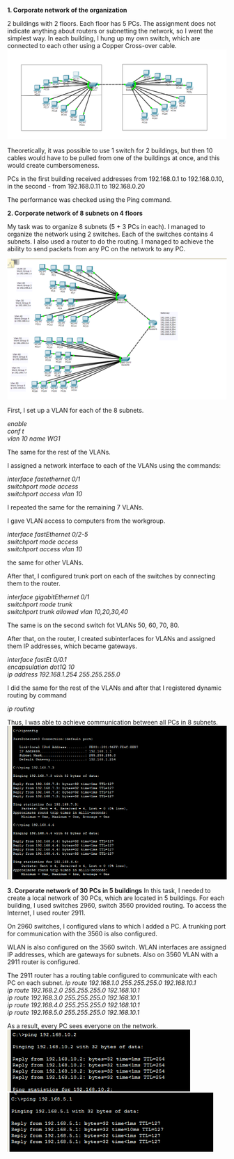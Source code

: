 **1. Corporate network of the organization**

2 buildings with 2 floors. Each floor has 5 PCs. The assignment does not indicate anything about routers or subnetting the network, so I went the simplest way. 
In each building, I hung up my own switch, which are connected to each other using a Copper Cross-over cable.
<img src="https://github.com/berkutov-stas/DevOps_online_Kiev_2021Q1/blob/main/m4/task%204.2/2%20buildings%2020%20PC%202%20switch.png">

Theoretically, it was possible to use 1 switch for 2 buildings, but then 10 cables would have to be pulled from one of the buildings at once, and this would create cumbersomeness.

PCs in the first building received addresses from 192.168.0.1 to 192.168.0.10, in the second - from 192.168.0.11 to 192.168.0.20

The performance was checked using the Ping command.

**2. Corporate network of 8 subnets on 4 floors**

My task was to organize 8 subnets (5 + 3 PCs in each). I managed to organize the network using 2 switches. Each of the switches contains 4 subnets.
I also used a router to do the routing. I managed to achieve the ability to send packets from any PC on the network to any PC.

<img src="https://github.com/berkutov-stas/DevOps_online_Kiev_2021Q1/blob/main/m4/task%204.2/8%20work%20group%20net.png">

First, I set up a VLAN for each of the 8 subnets. 

*enable  
conf t  
vlan 10 name WG1*

The same for the rest of the VLANs.

I assigned a network interface to each of the VLANs using the commands:

*interface fastethernet 0/1  
switchport mode access  
switchport access vlan 10*

I repeated the same for the remaining 7 VLANs.

I gave VLAN access to computers from the workgroup.

*interface fastEthernet 0/2-5  
switchport mode access  
switchport access vlan 10*

the same for other VLANs.

After that, I configured trunk port on each of the switches by connecting them to the router.

*interface gigabitEthernet 0/1  
switchport mode trunk  
switchport trunk allowed vlan 10,20,30,40*

The same is on the second switch fot VLANs 50, 60, 70, 80.

After that, on the router, I created subinterfaces for VLANs and assigned them IP addresses, which became gateways.

*interface fastEt 0/0.1  
encapsulation dot1Q 10  
ip address 192.168.1.254 255.255.255.0*

I did the same for the rest of the VLANs and after that I registered dynamic routing by command

*ip routing*

Thus, I was able to achieve communication between all PCs in 8 subnets.
<img src="https://github.com/berkutov-stas/DevOps_online_Kiev_2021Q1/blob/main/m4/task%204.2/All%20pings.png">


**3. Corporate network of 30 PCs in 5 buildings**
In this task, I needed to create a local network of 30 PCs, which are located in 5 buildings. For each building, I used switches 2960, switch 3560 provided routing. 
To access the Internet, I used router 2911.

On 2960 switches, I configured vlans to which I added a PC. A trunking port for communication with the 3560 is also configured.

WLAN is also configured on the 3560 switch. WLAN interfaces are assigned IP addresses, which are gateways for subnets. Also on 3560 VLAN with a 2911 router is configured.

The 2911 router has a routing table configured to communicate with each PC on each subnet.
*ip route 192.168.1.0 255.255.255.0 192.168.10.1   
ip route 192.168.2.0 255.255.255.0 192.168.10.1  
ip route 192.168.3.0 255.255.255.0 192.168.10.1  
ip route 192.168.4.0 255.255.255.0 192.168.10.1  
ip route 192.168.5.0 255.255.255.0 192.168.10.1*

As a result, every PC sees everyone on the network.
<img src="https://github.com/berkutov-stas/DevOps_online_Kiev_2021Q1/blob/main/m4/task%204.2/ping%201.1%20to%2010.2.png">
<img src="https://github.com/berkutov-stas/DevOps_online_Kiev_2021Q1/blob/main/m4/task%204.2/ping%201.1%20to%205.1.png">
